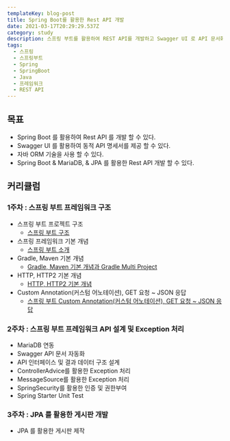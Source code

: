 ```yaml
---
templateKey: blog-post
title: Spring Boot를 활용한 Rest API 개발
date: 2021-03-17T20:29:29.537Z
category: study
description: 스프링 부트를 활용하여 REST API를 개발하고 Swagger UI 로 API 문서화 자동화에 대해 학습 하고, Spring Boot & MariaDB, & JPA 를 활용해 REST API 를 개발 합니다.
tags:
  - 스프링
  - 스프링부트
  - Spring
  - SpringBoot
  - Java
  - 프레임워크
  - REST API
---
```


## 목표

- Spring Boot 를 활용하여 Rest API 를 개발 할 수 있다.
- Swagger UI 를 활용하여 동적 API 명세서를 제공 할 수 있다.
- 자바 ORM 기술을 사용 할 수 있다.
- Spring Boot & MariaDB, & JPA 를 활용한 Rest API 개발 할 수 있다.

## 커리큘럼

### 1주차 : 스프링 부트 프레임워크 구조

- 스프링 부트 프로젝트 구조
  - [스프링 부트 구조](https://www.bottlehs.com/springboot/%EC%8A%A4%ED%94%84%EB%A7%81-%EB%B6%80%ED%8A%B8-%EA%B5%AC%EC%A1%B0/ "스프링 부트 구조")
- 스프링 프레임워크 기본 개념
  - [스프링 부트 소개](https://www.bottlehs.com/springboot/%EC%8A%A4%ED%94%84%EB%A7%81-%EB%B6%80%ED%8A%B8-%EC%86%8C%EA%B0%9C/ "스프링 부트 소개")
- Gradle, Maven 기본 개념
  - [Gradle, Maven 기본 개념과 Gradle Multi Project](https://www.bottlehs.com/springboot/gradle-maven-%EA%B8%B0%EB%B3%B8-%EA%B0%9C%EB%85%90/ "Gradle, Maven 기본 개념과 Gradle Multi Project")
- HTTP, HTTP2 기본 개념
  - [HTTP, HTTP2 기본 개념](https://www.bottlehs.com/springboot/http-1-http2-%EA%B8%B0%EB%B3%B8-%EA%B0%9C%EB%85%90/ "HTTP, HTTP2 기본 개념")
- Custom Annotation(커스텀 어노테이션), GET 요청 ~ JSON 응답
  - [스프링 부트 Custom Annotation(커스텀 어노테이션), GET 요청 ~ JSON 응답](https://www.bottlehs.com/springboot/%EC%8A%A4%ED%94%84%EB%A7%81-%EB%B6%80%ED%8A%B8-custom-annotation/ "스프링 부트 Custom Annotation(커스텀 어노테이션), GET 요청 ~ JSON 응답")

### 2주차 : 스프링 부트 프레임워크 API 설계 및 Exception 처리

- MariaDB 연동
- Swagger API 문서 자동화
- API 인터페이스 및 결과 데이터 구조 설계
- ControllerAdvice를 활용한 Exception 처리
- MessageSource를 활용한 Exception 처리
- SpringSecurity를 활용한 인증 및 권한부여
- Spring Starter Unit Test

### 3주차 : JPA 를 활용한 게시판 개발

- JPA 를 활용한 게시판 제작
